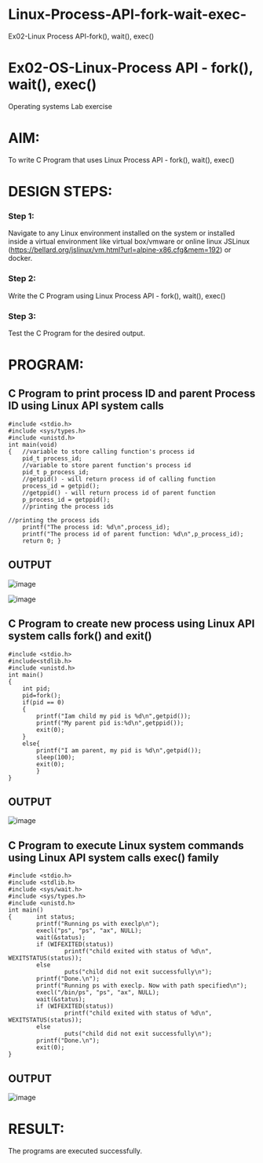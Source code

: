 # Linux-Process-API-fork-wait-exec-
Ex02-Linux Process API-fork(), wait(), exec()
# Ex02-OS-Linux-Process API - fork(), wait(), exec()
Operating systems Lab exercise


# AIM:
To write C Program that uses Linux Process API - fork(), wait(), exec()

# DESIGN STEPS:

### Step 1:

Navigate to any Linux environment installed on the system or installed inside a virtual environment like virtual box/vmware or online linux JSLinux (https://bellard.org/jslinux/vm.html?url=alpine-x86.cfg&mem=192) or docker.

### Step 2:

Write the C Program using Linux Process API - fork(), wait(), exec()

### Step 3:

Test the C Program for the desired output. 

# PROGRAM:

## C Program to print process ID and parent Process ID using Linux API system calls

```
#include <stdio.h>
#include <sys/types.h>
#include <unistd.h>
int main(void)
{	//variable to store calling function's process id
	pid_t process_id;
	//variable to store parent function's process id
	pid_t p_process_id;
	//getpid() - will return process id of calling function
	process_id = getpid();
	//getppid() - will return process id of parent function
	p_process_id = getppid();
	//printing the process ids

//printing the process ids
	printf("The process id: %d\n",process_id);
	printf("The process id of parent function: %d\n",p_process_id);
	return 0; }
```

## OUTPUT
![image](https://github.com/user-attachments/assets/d634b4b2-9e3d-4d32-9def-6d993351d390)


![image](https://github.com/user-attachments/assets/4f94ca49-83ac-4a28-ad1e-dbf04dba0718)

## C Program to create new process using Linux API system calls fork() and exit()

```
#include <stdio.h>
#include<stdlib.h>
#include <unistd.h>
int main()
{ 
    int pid; 
    pid=fork(); 
    if(pid == 0) 
    { 
        printf("Iam child my pid is %d\n",getpid()); 
        printf("My parent pid is:%d\n",getppid()); 
        exit(0); 
    } 
    else{ 
        printf("I am parent, my pid is %d\n",getpid()); 
        sleep(100); 
        exit(0);
        } 
}
```

## OUTPUT
![image](https://github.com/user-attachments/assets/eb8056a5-6c9d-432e-9bd2-7245b813b846)

## C Program to execute Linux system commands using Linux API system calls exec() family

```
#include <stdio.h>
#include <stdlib.h>
#include <sys/wait.h>
#include <sys/types.h>
#include <unistd.h>
int main()
{       int status;
        printf("Running ps with execlp\n");
        execl("ps", "ps", "ax", NULL);
        wait(&status);
        if (WIFEXITED(status))
                printf("child exited with status of %d\n", WEXITSTATUS(status));
        else
                puts("child did not exit successfully\n");
        printf("Done.\n");
        printf("Running ps with execlp. Now with path specified\n");
        execl("/bin/ps", "ps", "ax", NULL);
        wait(&status);
        if (WIFEXITED(status))
                printf("child exited with status of %d\n", WEXITSTATUS(status));
        else
                puts("child did not exit successfully\n");
        printf("Done.\n");
        exit(0);
}
```

## OUTPUT
![image](https://github.com/user-attachments/assets/fc384810-490a-49b9-99bc-35eae6e00bdd)

# RESULT:
The programs are executed successfully.

